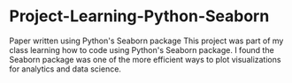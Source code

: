 # Project-Learning-Python-Seaborn
Paper written using Python's Seaborn package
This project was part of my class learning how to code using Python's Seaborn package. I found the Seaborn package was one of the more efficient ways to plot visualizations for analytics and data science.

